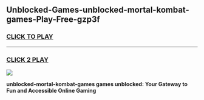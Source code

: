 
## Unblocked-Games-unblocked-mortal-kombat-games-Play-Free-gzp3f
<h3>
<a href="https://premium76.site?title=unblocked-mortal-kombat-games&ref=23A">CLICK TO PLAY</a></h3>
<hr>

<h3>
<a href="https://premium76.site?title=unblocked-mortal-kombat-games&ref=23A">CLICK 2 PLAY</a>
  
</h3>

<a href="https://premium76.site?title=unblocked-mortal-kombat-games&ref=23A"><img src="https://clearcache.store/games.png"></a>


**unblocked-mortal-kombat-games games unblocked: Your Gateway to Fun and Accessible Online Gaming**
